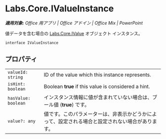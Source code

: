 
# <a name="labs.core.ivalueinstance"></a>Labs.Core.IValueInstance

 _**適用対象:** Office 用アプリ | Office アドイン | Office Mix | PowerPoint_

値データを含む場合の [Labs.Core.IValue](../../reference/office-mix/labs.core.ivalue.md) オブジェクト インスタンス。

```
interface IValueInstance
```


## <a name="properties"></a>プロパティ


|||
|:-----|:-----|
| `valueId: string`|ID of the value which this instance represents.|
| `isHint: boolean`|Boolean  **true** if this value is considered a hint.|
| `hasValue: boolean`|インスタンス情報に値が含まれていない場合は、ブール値 (**true**) です。|
| `value?: any`|値です。このパラメーターは、非表示かどうかによって、設定される場合と設定されない場合があります。|
